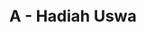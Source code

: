 ---
contest: FINDIT
year: 2022
round: Final
problem: A
title: A - Hadiah Uswa
pdf: /contests/FINDIT/2022/final/A - Hadiah Uswa.pdf
---
